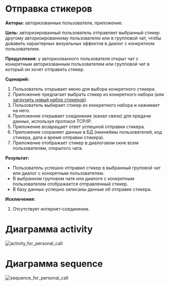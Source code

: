 # Отправка стикеров

**Акторы:** авторизованные пользователи, приложение.

**Цель:** авторизированный пользователь отправляет выбранный стикер другому авторизированному пользователю или в групповой чат, чтобы довавить характерных визуальных эффектов в диалог с конкретном пользователем.

**Предусловия:** у авторизованного пользователя открыт чат с конкретным авторизованным пользователем или групповой чат в который он хочет отправить стикер.

**Сценарий:**
1. Пользователь открывает меню для выбора конкретного стикера.
2. Приложение предлагает выбрать стикер из конкретного набора (или [загрузить новый набор стикеров](https://github.com/mai-re-course/uc-univercity-chat-midas16/blob/master/download_stickers.md "Загрузить новый набор стикеров")).
3. Пользователь выбирает стикер из конкретного набора и нажимает на него.
4. Приложение открывает соединение (канал связи) для предачи данных, используя протокол TCP/IP.
5. Приложение возвращает ответ успешной отправки стикера.
6. Приложение сохраняет данные в БД (никнеймы пользователей, код стикера, дата и время отправки стикера).
7. Приложение отображает стикер в диалоговом окне всем пользователям, открытого чата.  

**Результат:**
* Пользователь успешно отправил стикер в выбранный груповой чат или диалог с конкретным пользователем.
* В выбранном груповом чате или диалоге с конкретным пользователем отображается отправленный стикер.
* В базу данных успешно записаны данные об отправке стикера.

**Исключения:**
1. Отсутствует интернет-соединение.

# Диаграмма activity
![activity_for_personal_call](http://www.plantuml.com/plantuml/png/XP11JyCm38Nl-HMMk6mI4lVsicbSE34n4ESiTTU8r0wnmq3gZoSfgmH8Y5lip_5xpnjHcpIFmKnFWcaoSssQ-uWaO654oj1p0i60JZsTIbCYEjzx1wBUlM1gpNIr9VMl6Py7hpXjOmpUMVLCasbs0xCWs6KS-iJZZpMeK2GwFbDWsnL4UFxgziidWPMuvAD2ZdyFhTibHtEO3Si_ifOwSA5m0IRmsffVvfT3E2P2LvkmSZoEcIupu0PBX64DVSrWrO8cIz8NnIprO3eWFExsS0DtUuY9bHs7rZGFg3cHp3oXH2R16gRMafr3aJw7OfEwkcOXoysRWtr3kIXoPVFxQ0KBlFKIW_tudjzJAJfl0v_WoE_ramsXcCGary0HvopQ6b6EPbDaynW-0G00 "Диаграмма activity")

# Диаграмма sequence
![sequence_for_personal_call](http://www.plantuml.com/plantuml/png/ZOx1IaCn44Nt-OgXgnRQ7-X2-lv0Agv4ofXS8JIPzvoP5FnxaoxaWIXcaSLmEFUSp5czrHBiccLXvKg6ZmQ9U6Jr7FF2ujGaGKiMXC3HPwLdWuQtkTzPFsapBKl9aJtFiY4sca8O11qUQ3hI4mgYNwphhj3jRZZoZHs3c-ZGgJjzf3EygMolSy8k9AovjV0y4gqR8UaVEjVsGxVEunikrcA4sNihT-jth735o-kUHjAU4dl_FLVyjlh7AFKNmWcIMYrV "Диаграмма sequence")
